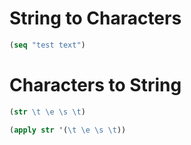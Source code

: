 # String to Characters

```clojure
(seq "test text")
```

# Characters to String

```clojure
(str \t \e \s \t)

(apply str '(\t \e \s \t))
```
